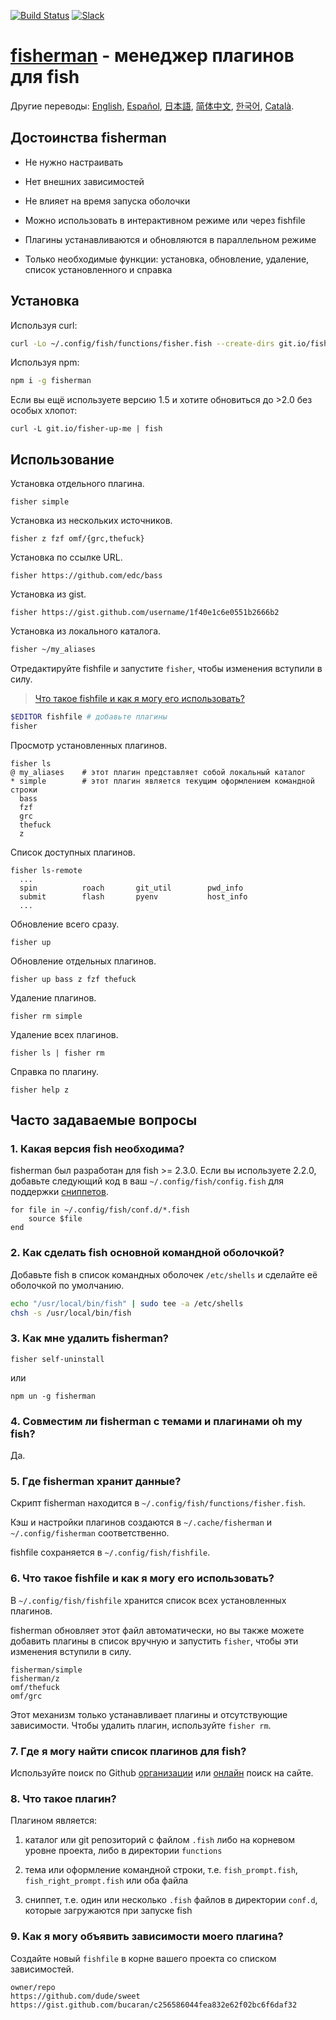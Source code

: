 [slack-link]: https://fisherman-wharf.herokuapp.com/
[slack-badge]: https://fisherman-wharf.herokuapp.com/badge.svg
[travis-link]: https://travis-ci.org/fisherman/fisherman
[travis-badge]: https://img.shields.io/travis/fisherman/fisherman.svg

[fish shell]: https://github.com/fish-shell/fish-shell
[fisherman]: https://github.com/fisherman.sh
[организации]: https://github.com/fisherman
[онлайн]: http://fisherman.sh/#search

[English]: ../../README.md
[Español]: ../es-ES
[简体中文]: ../zh-CN
[日本語]: ../jp-JA
[Русский]: ../ru-RU
[한국어]: ../ko-KR
[Català]: ../ca-ES

[![Build Status][travis-badge]][travis-link]
[![Slack][slack-badge]][slack-link]

# [fisherman] - менеджер плагинов для fish

Другие переводы: [English], [Español], [日本語], [简体中文], [한국어], [Català].

## Достоинства fisherman

* Не нужно настраивать

* Нет внешних зависимостей

* Не влияет на время запуска оболочки

* Можно использовать в интерактивном режиме или через fishfile

* Плагины устанавливаются и обновляются в параллельном режиме

* Только необходимые функции: установка, обновление, удаление, список установленного и справка

## Установка

Используя curl:

```sh
curl -Lo ~/.config/fish/functions/fisher.fish --create-dirs git.io/fisherman
```

Используя npm:

```sh
npm i -g fisherman
```

Если вы ещё используете версию 1.5 и хотите обновиться до >2.0 без особых хлопот:

```
curl -L git.io/fisher-up-me | fish
```

## Использование

Установка отдельного плагина.

```
fisher simple
```

Установка из нескольких источников.

```
fisher z fzf omf/{grc,thefuck}
```

Установка по ссылке URL.

```
fisher https://github.com/edc/bass
```

Установка из gist.

```
fisher https://gist.github.com/username/1f40e1c6e0551b2666b2
```

Установка из локального каталога.

```sh
fisher ~/my_aliases
```

Отредактируйте fishfile и запустите `fisher`, чтобы изменения вступили в силу.

> [Что такое fishfile и как я могу его использовать?](#6-Что-такое-fishfile-и-как-я-могу-его-использовать)

```sh
$EDITOR fishfile # добавьте плагины
fisher
```

Просмотр установленных плагинов.

```ApacheConf
fisher ls
@ my_aliases    # этот плагин представляет собой локальный каталог
* simple        # этот плагин является текущим оформлением командной строки
  bass
  fzf
  grc
  thefuck
  z
```

Список доступных плагинов.

```ApacheConf
fisher ls-remote
  ...
  spin          roach       git_util        pwd_info
  submit        flash       pyenv           host_info
  ...
```

Обновление всего сразу.

```
fisher up
```

Обновление отдельных плагинов.

```
fisher up bass z fzf thefuck
```

Удаление плагинов.

```
fisher rm simple
```

Удаление всех плагинов.

```
fisher ls | fisher rm
```

Справка по плагину.

```
fisher help z
```

## Часто задаваемые вопросы

### 1. Какая версия fish необходима?

fisherman был разработан для fish >= 2.3.0. Если вы используете 2.2.0, добавьте следующий код в ваш `~/.config/fish/config.fish` для поддержки [cниппетов](#8-Что-такое-плагин).

```fish
for file in ~/.config/fish/conf.d/*.fish
    source $file
end
```

### 2. Как сделать fish основной командной оболочкой?

Добавьте fish в список командных оболочек `/etc/shells` и сделайте её оболочкой по умолчанию.

```sh
echo "/usr/local/bin/fish" | sudo tee -a /etc/shells
chsh -s /usr/local/bin/fish
```

### 3. Как мне удалить fisherman?

```fish
fisher self-uninstall
```

или

```fish
npm un -g fisherman
```

### 4. Совместим ли fisherman с темами и плагинами oh my fish?

Да.

### 5. Где fisherman хранит данные?

Скрипт fisherman находится в `~/.config/fish/functions/fisher.fish`.

Кэш и настройки плагинов создаются в `~/.cache/fisherman` и `~/.config/fisherman` соответственно.

fishfile сохраняется в `~/.config/fish/fishfile`.

### 6. Что такое fishfile и как я могу его использовать?

В `~/.config/fish/fishfile` хранится список всех установленных плагинов.

fisherman обновляет этот файл автоматически, но вы также можете добавить плагины в список вручную и запустить `fisher`, чтобы эти изменения вступили в силу.

```
fisherman/simple
fisherman/z
omf/thefuck
omf/grc
```

Этот механизм только устанавливает плагины и отсутствующие зависимости. Чтобы удалить плагин, используйте `fisher rm`.

### 7. Где я могу найти список плагинов для fish?

Используйте поиск по Github [организации] или [онлайн] поиск на сайте.

### 8. Что такое плагин?

Плагином является:

1. каталог или git репозиторий с файлом `.fish` либо на корневом уровне проекта, либо в директории `functions`

2. тема или оформление командной строки, т.е. `fish_prompt.fish`, `fish_right_prompt.fish` или оба файла

3. сниппет, т.е. один или несколько `.fish` файлов в директории `conf.d`, которые загружаются при запуске fish

### 9. Как я могу объявить зависимости моего плагина?

Создайте новый `fishfile` в корне вашего проекта со списком зависимостей.

```fish
owner/repo
https://github.com/dude/sweet
https://gist.github.com/bucaran/c256586044fea832e62f02bc6f6daf32
```
